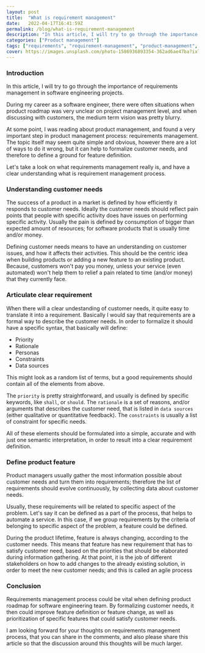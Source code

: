 ```yaml
---
layout: post
title:  "What is requirement management"
date:   2022-04-17T16:41:59Z
permalink: /blog/what-is-requirement-management
description: "In this article, I will try to go through the importance of requirements management in software engineering projects"
categories: ["Product management"]
tags: ["requirements", "requirement-management", "product-management", "software-engineering"]
cover: https://images.unsplash.com/photo-1586936893354-362ad6ae47ba?ixlib=rb-1.2.1&ixid=MnwxMjA3fDB8MHxwaG90by1wYWdlfHx8fGVufDB8fHx8auto=format&fit=crop&w=1800&q=80
---
```


### Introduction

In this article, I will try to go through the importance of requirements management in software engineering projects.

During my career as a software engineer, there were often situations when product roadmap was very unclear on project management level, and when discussing with customers, the medium term vision was pretty blurry.

At some point, I was reading about product management, and found a very important step in product management process: requirements management. The topic itself may seem quite simple and obvious, however there are a lot of ways to do it wrong, but it can help to formalize customer needs, and therefore to define a ground for feature definition.

Let's take a look on what requirements management really is, and have a clear understanding what is requirement management process.

### Understanding customer needs

The success of a product in a market is defined by how efficiently it responds to customer needs. Ideally the customer needs should reflect pain points that people with specific activity does have issues on performing specific activity. Usually the pain is defined by consumption of bigger than expected amount of resources; for software products that is usually time and/or money.

Defining customer needs means to have an understanding on customer issues, and how it affects their activities. This should be the centric idea when building products or adding a new feature to an existing product. Because, customers won't pay you money, unless your service (even automated) won't help them to relief a pain related to time (and/or money) that they currently face.

### Articulate clear requirement

When there will a clear undestanding of customer needs, it quite easy to translate it into a requirement. Basically I would say that requirements are a formal way to describe the customer needs. In order to formalize it should have a specific syntax, that basically will define:

  - Priority
  - Rationale
  - Personas
  - Constraints
  - Data sources

This might look as a random list of terms, but a good requirements should contain all of the elements from above.

The `priority` is pretty straightforward, and usually is defined by specific keywords, like `shall`, or `should`. The `rationale` is a set of reasons, and/or arguments that describes the customer need, that is listed in `data sources` (either qualitative or quantitative feedback). The `constraints` is usually a list of constraint for specific needs.

All of these elements should be formulated into a simple, accurate and with just one semantic interpretation, in order to result into a clear requirement definition.

### Define product feature

Product managers usually gather the most information possible about customer needs and turn them into requirements; therefore the list of requirements should evolve continuously, by collecting data about customer needs.

Usually, these requirements will be related to specific aspect of the problem. Let's say it can be defined as a part of the process, that helps to automate a service. In this case, if we group requirements by the criteria of belonging to specific aspect of the problem, a feature could be defined.

During the product lifetime, feature is always changing, according to the customer needs. This means that feature has new requirement that has to satisfy customer need, based on the priorities that should be elaborated during information gathering. At that point, it is the job of different stakeholders on how to add changes to the already existing solution, in order to meet the new customer needs; and this is called an agile process

### Conclusion

Requirements management process could be vital when defining product roadmap for software engineering team. By formalizing customer needs, it then could improve feature definition or feature change, as well as prioritization of specific features that could satisfy customer needs.

I am looking forward for your thoughts on requirements management process, that you can share in the comments, and also please share this article so that the discussion around this thoughts will be much larger.
